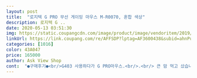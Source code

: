 ```yaml
---
layout: post 
title:  "로지텍 G PRO 무선 게이밍 마우스 M-R0070, 혼합 색상" 
description: 로지텍 G ..
date: 2020-05-13 03:51:30 
img: https://static.coupangcdn.com/image/product/image/vendoritem/2019/01/07/3922565412/fe75ed8c-3cd8-4043-ba80-040cad4955c4.jpg 
linkUrl: https://link.coupang.com/re/AFFSDP?lptag=AF3600438&subid=ahnPublicAsk&pageKey=1203596639&itemId=2189126207&vendorItemId=70610885220&traceid=V0-113-f6393e84b3a21b6e 
categories: [1016] 
color: 43A047 
price: 165000 
author: Ask View Shop 
cont:  "●구매후기●<br/>G403 사용하다가 G PRO마우스.<br/>.<br/> 큰 맘 먹고 샀습니다.<br/><br/>가격대비 성능에 있어 비싼것이 맞지만, 가볍고 성능 좋은 무선 마우스를 희망 하시는 분들 로지텍 마우스만 사용하시는분들? 추천합니다<br/>가격은 너무.<br/>.<br/>비싼거같고<br/>그립감은 양손잡이용이라  처음에는 적응이 안됬지만 금방 편해지는 그립감입니다<br/>무게도 엄청나게 가벼우며, 너무 가벼워서 그런지 마우스 휠을 돌릴때 다른 마우스들에 비해서 잡아주는 느낌을 더 받았습니다.<br/> 배송 받았을때 배터리 잔량은 35%였으며 이틀동안 마우스 전원을 끄지 않고 사용했는데도, 22%네요<br/>반응속도는 체감이 안될 정도라 판단은 못하겠지만 빠릅니다<br/>배송 받았을때 박스의 상태는 매우 양호 했으며, 개인적으로 전자기기 박스를 모으는 것을 좋아해서, 박스의 상태를 보고 찌그러진 곳이 없어서 좋았습니다.<br/><br/>배터리는 진짜 엄청 오래가네요... <br/><br/>이만큼 비싸면 솔직히 정교하게 만들어져야 하는거 아닌가요  너무 기술력만보고 판매하는거같은데... <br/><br/>이번에 요즘 무선마우스는 좋아졌다는 걸 알고 로지텍 고가 마우스를 여러개 구매했는데 개인적으로 저는 이 모델이 가장 좋네요.<br/> 롤 할 때 사용하구요.<br/> 10g짜리 무게 추 하나 넣고 사용하니 딱입니다.<br/><br/>이틀정도 사용하면서 불량품이 왔는지, 간혹가다 새 상품을 구매하신 분들 중에서 사용감이 있는 마우스를 받으신 분도 있다는데, 개봉후 꼼꼼히 확인해본 결과 완전 새상품을 받았습니다.<br/> 새상품중에서도 더블클릭현상 혹은 키 씹힘 현상이 있다는데.<br/>.<br/> 뽑기 운이 좋았던건지, 매우 잘 사용하고 있습니다.<br/> G<br/> -Hub 프로그램도 예전보다 개선되었는지 사용하면서 한번도 오류현상을 격어 보지 못했습니다.<br/><br/>정품인데도 밑에 바닥부분 부품이 미세하게 깨져있거나 마우스 왼쪽 오른쪽 클릭하는 높낮이가 다르다는 점에서 <br/> -1점이네요<br/>큰 맘먹고 구입했습니다.<br/> 이틀정도 사용 하고, 후기 올립니다.<br/><br/>" 
---
```


